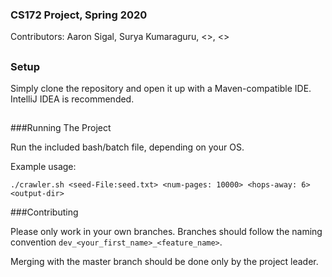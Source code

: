 ### CS172 Project, Spring 2020

Contributors: Aaron Sigal, Surya Kumaraguru, <>, <>

##

### Setup

Simply clone the repository and open it up with a Maven-compatible IDE. IntelliJ IDEA is recommended.

##

###Running The Project

Run the included bash/batch file, depending on your OS.

Example usage:

`./crawler.sh <seed-File:seed.txt> <num-pages: 10000> <hops-away: 6> <output-dir>`

###Contributing

Please only work in your own branches. Branches should follow the naming convention `dev_<your_first_name>_<feature_name>`.

Merging with the master branch should be done only by the project leader.
